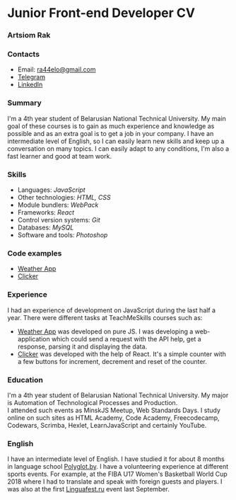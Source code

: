# Junior Front-end Developer CV
### Artsiom Rak
### Contacts
* Email: ra44elo@gmail.com
* [Telegram](https://t.me/ra44o)
* [LinkedIn](https://www.linkedin.com/in/ra44o/) 

### Summary
I'm a 4th year student of Belarusian National Technical University. 
My main goal of these courses is to gain as much experience and knowledge as possible and as an extra goal is to get a job in your company. 
I have an intermediate level of English, so I can easily learn new skills and keep up a conversation on many topics.
I can easily adapt to any conditions, I'm also a fast learner and good at team work.  

### Skills  
* Languages: *JavaScript*
* Other technologies: *HTML, CSS*
* Module bundlers: *WebPack*
* Frameworks: *React*
* Control version systems: *Git*
* Databases: *MySQL*
* Software and tools: *Photoshop*  

### Code examples
* [Weather App](https://github.com/ra44o/weather-app)
* [Clicker](https://github.com/ra44o/TMS/tree/react-counter/react-counter)  

### Experience
I had an experience of development on JavaScript during the last half a year. There were different tasks at TeachMeSkills courses such as:  
* [Weather App](https://github.com/ra44o/weather-app) was developed on pure JS. I was developing a web-application which could send a request with the API help, get a response, parsing it and displaying the data.
* [Clicker](https://github.com/ra44o/TMS/tree/react-counter/react-counter) was developed with the help of React. It's a simple counter with a few buttons for increment, decrement and reset of the counter.  

### Education
I'm a 4th year student of Belarusian National Technical University. My major is Automation of Technological Processes and Production.  
I attended such events as MinskJS Meetup, Web Standards Days. I study online on such sites as HTML Academy, Code Academy, Freecodecamp, Codewars, Scrimba, Hexlet, LearnJavaScript and certainly YouTube.  

### English
I have an intermediate level of English. I have studied it for about 8 months in language school [Polyglot.by](https://polyglot.by/). I have a volunteering experience at different sports events. For example, at the FIBA U17 Women's Basketball World Cup 2018 where I had to translate and speak with foreign guests and players. I was also at the first [Linguafest.ru](http://linguafest.ru/) event last September.
